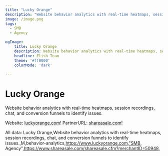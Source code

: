 ```yaml
---
title: "Lucky Orange"
description: "Website behavior analytics with real-time heatmaps, session recordings, chat, and conversion funnels to identify issues."
image: /image.png
tags: 
  - SMB
  - Agency

ogImage:
    title: Lucky Orange
    description: Website behavior analytics with real-time heatmaps, session recordings, chat, and conversion funnels to identify issues.
    headline: Elish Team
    theme: '#ff0000'
    colorMode: 'dark'

---
```


# Lucky Orange

Website behavior analytics with real-time heatmaps, session recordings, chat, and conversion funnels to identify issues.

Website: [luckyorange.com](https://www.luckyorange.com)!
PartnerURL: [shareasale.com](https://www.shareasale.com/shareasale.cfm?merchantID=50948)!

All data:
Lucky Orange,Website behavior analytics with real-time heatmaps, session recordings, chat, and conversion funnels to identify issues.,M,behavior-analytics,https://www.luckyorange.com,"SMB, Agency",https://www.shareasale.com/shareasale.cfm?merchantID=50948,